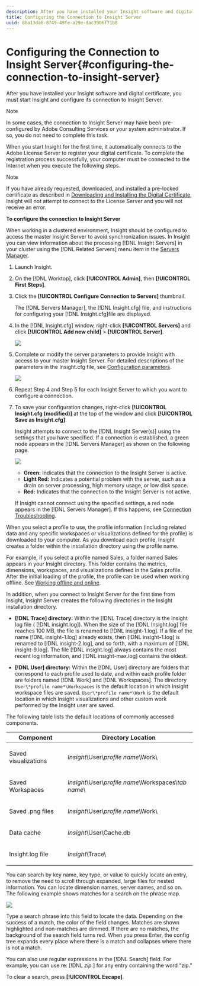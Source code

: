 ```yaml
---
description: After you have installed your Insight software and digital certificate, you must start Insight and configure its connection to Insight Server.
title: Configuring the Connection to Insight Server
uuid: 8ba13da6-8749-49fe-a29e-dac3906f71b8
---
```


# Configuring the Connection to Insight Server{#configuring-the-connection-to-insight-server}

After you have installed your Insight software and digital certificate, you must start Insight and configure its connection to Insight Server.

>[!NOTE]
>
>In some cases, the connection to Insight Server may have been pre-configured by Adobe Consulting Services or your system administrator. If so, you do not need to complete this task.

When you start Insight for the first time, it automatically connects to the Adobe License Server to register your digital certificate. To complete the registration process successfully, your computer must be connected to the Internet when you execute the following steps.

>[!NOTE]
>
>If you have already requested, downloaded, and installed a pre-locked certificate as described in [Downloading and Installing the Digital Certificate](../../../home/c-install-insight/install-setup/c-dgtl-crtf.md#topic-fed3b44e472c4e4ca6dd5852af14cdb9), Insight will not attempt to connect to the License Server and you will not receive an error.

**To configure the connection to Insight Server**

When working in a clustered environment, Insight should be configured to access the master Insight Server to avoid synchronization issues. In Insight you can view information about the processing [!DNL Insight Servers] in your cluster using the [!DNL Related Servers] menu item in the [Servers Manager](https://docs.adobe.com/content/help/en/data-workbench/using/client/admin-ui/c-svrs-mgr.html).

1. Launch Insight. 
1. On the [!DNL Worktop], click **[!UICONTROL Admin]**, then **[!UICONTROL First Steps]**. 

1. Click the **[!UICONTROL Configure Connection to Servers]** thumbnail.

   The [!DNL Servers Manager], the [!DNL Insight.cfg] file, and instructions for configuring your [!DNL Insight.cfg]file are displayed. 

1. In the [!DNL Insight.cfg] window, right-click **[!UICONTROL Servers]** and click **[!UICONTROL Add new child]** > **[!UICONTROL Server]**.

   ![](assets/cfg_Workstation_AddChild.png)

1. Complete or modify the server parameters to provide Insight with access to your master Insight Server. For detailed descriptions of the parameters in the Insight.cfg file, see [Configuration parameters](https://docs.adobe.com/content/help/en/data-workbench/using/client/c-insght-config-param.html).

   ![](assets/cfg_Workstation_AddServer.png)

1. Repeat Step 4 and Step 5 for each Insight Server to which you want to configure a connection. 
1. To save your configuration changes, right-click **[!UICONTROL Insight.cfg (modified)]** at the top of the window and click **[!UICONTROL Save as Insight.cfg]**.

   Insight attempts to connect to the [!DNL Insight Server(s)] using the settings that you have specified. If a connection is established, a green node appears in the [!DNL Servers Manager] as shown on the following page.

   ![](assets/vis_SysStat_RedGreenDots.png)

    * **Green:** Indicates that the connection to the Insight Server is active. 
    * **Light Red:** Indicates a potential problem with the server, such as a drain on server processing, high memory usage, or low disk space. 
    * **Red:** Indicates that the connection to the Insight Server is not active.

   If Insight cannot connect using the specified settings, a red node appears in the [!DNL Servers Manager]. If this happens, see [Connection Troubleshooting](../../../home/c-install-insight/install-setup/t-conn-trbsh.md#task-034e588c5ce04c4a8f6d0097364d3b2b).

<!--
c_dir_crt_setup.xml
-->

When you select a profile to use, the profile information (including related data and any specific workspaces or visualizations defined for the profile) is downloaded to your computer. As you download each profile, Insight creates a folder within the installation directory using the profile name.

For example, if you select a profile named Sales, a folder named Sales appears in your Insight directory. This folder contains the metrics, dimensions, workspaces, and visualizations defined in the Sales profile. After the initial loading of the profile, the profile can be used when working offline. See [Working offline and online](https://docs.adobe.com/content/help/en/data-workbench/using/client/c-off-on.html).

In addition, when you connect to Insight Server for the first time from Insight, Insight Server creates the following directories in the Insight installation directory.

* **[!DNL Trace] directory:** Within the [!DNL Trace] directory is the Insight log file ( [!DNL insight.log]). When the size of the [!DNL Insight.log] file reaches 100 MB, the file is renamed to [!DNL insight-1.log]. If a file of the name [!DNL insight-1.log] already exists, then [!DNL insight-1.log] is renamed to [!DNL insight-2.log], and so forth, with a maximum of [!DNL insight-9.log]. The file [!DNL insight.log] always contains the most recent log information, and [!DNL insight-max.log] contains the oldest. 

* **[!DNL User] directory:** Within the [!DNL User] directory are folders that correspond to each profile used to date, and within each profile folder are folders named [!DNL Work] and [!DNL Workspaces]. The directory `User\*profile name*\Workspaces` is the default location in which Insight workspace files are saved. `User\*profile name*\Work` is the default location in which Insight visualizations and other custom work performed by the Insight user are saved.

The following table lists the default locations of commonly accessed components.

<table id="table_0254A8C25AF5400F89F87A242746D07E"> 
 <thead> 
  <tr> 
   <th colname="col1" class="entry"> Component </th> 
   <th colname="col2" class="entry"> Directory Location </th> 
  </tr>
 </thead>
 <tbody> 
  <tr> 
   <td colname="col1"> <p>Saved visualizations </p> </td> 
   <td colname="col2"> <p><i>Insight</i>\User\<i>profile name</i>\Work\ </p> </td> 
  </tr> 
  <tr> 
   <td colname="col1"> <p>Saved <span class="wintitle"> Workspaces</span> </p> </td> 
   <td colname="col2"> <p><i>Insight</i>\User\<i>profile name</i>\Workspaces\<i>tab name</i>\ </p> </td> 
  </tr> 
  <tr> 
   <td colname="col1"> <p>Saved<span class="filepath"> .png</span> files </p> </td> 
   <td colname="col2"> <p><i>Insight</i>\User\<i>profile name</i>\Work\ </p> </td> 
  </tr> 
  <tr> 
   <td colname="col1"> <p>Data cache </p> </td> 
   <td colname="col2"> <p><i>Insight</i>\User\Cache.db </p> </td> 
  </tr> 
  <tr> 
   <td colname="col1"> <p><span class="filepath"> Insight.log</span> file </p> </td> 
   <td colname="col2"> <p><i>Insight</i>\Trace\ </p> </td> 
  </tr> 
 </tbody> 
</table>

<!--
c_config_file_ent.xml
-->

You can search by key name, key type, or value to quickly locate an entry, to remove the need to scroll through expanded, large files for nested information. You can locate dimension names, server names, and so on. The following example shows matches for a search on the phrase map.

![](assets/cfg_search.PNG)

Type a search phrase into this field to locate the data. Depending on the success of a match, the color of the field changes. Matches are shown highlighted and non-matches are dimmed. If there are no matches, the background of the search field turns red. When you press Enter, the config tree expands every place where there is a match and collapses where there is not a match.

You can also use regular expressions in the [!DNL Search] field. For example, you can use re: [!DNL *zip.*] for any entry containing the word “zip.”

To clear a search, press **[!UICONTROL Escape]**. 
